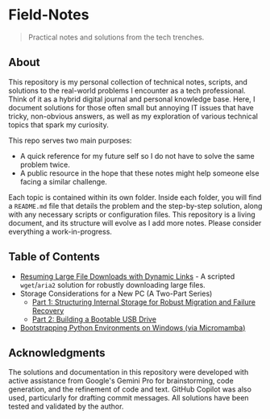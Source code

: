 <!--
https://gemini.google.com/app/37bd5b95ab983a95
https://gemini.google.com/app/cfef3eb756d8ccc6
https://gemini.google.com/app/34a93568b8cf6672
https://chatgpt.com/c/68e406d5-a274-8330-baae-5cd5e5bd795e
-->

# Field-Notes

> Practical notes and solutions from the tech trenches.

## About

This repository is my personal collection of technical notes, scripts, and solutions to the real-world problems I encounter as a tech professional. Think of it as a hybrid digital journal and personal knowledge base. Here, I document solutions for those often small but annoying IT issues that have tricky, non-obvious answers, as well as my exploration of various technical topics that spark my curiosity.

This repo serves two main purposes:
- A quick reference for my future self so I do not have to solve the same problem twice.
- A public resource in the hope that these notes might help someone else facing a similar challenge.

Each topic is contained within its own folder. Inside each folder, you will find a `README.md` file that details the problem and the step-by-step solution, along with any necessary scripts or configuration files. This repository is a living document, and its structure will evolve as I add more notes. Please consider everything a work-in-progress.

## Table of Contents

- [Resuming Large File Downloads with Dynamic Links](./01-improving-large-file-downloads/README.md) - A scripted `wget`/`aria2` solution for robustly downloading large files.
- Storage Considerations for a New PC (A Two-Part Series)
    - [Part 1: Structuring Internal Storage for Robust Migration and Failure Recovery](https://github.com/pchemguy/Field-Notes/blob/main/02-storage-new-pc/README.md)
    - [Part 2: Building a Bootable USB Drive](https://github.com/pchemguy/Field-Notes/blob/main/02-storage-new-pc/BootableUSBDrive.md)
- [Bootstrapping Python Environments on Windows (via Micromamba)](https://github.com/pchemguy/Field-Notes/blob/main/03-python-env-windows/README.md)

## Acknowledgments

The solutions and documentation in this repository were developed with active assistance from Google's Gemini Pro for brainstorming, code generation, and the refinement of code and text. GitHub Copilot was also used, particularly for drafting commit messages. All solutions have been tested and validated by the author.
